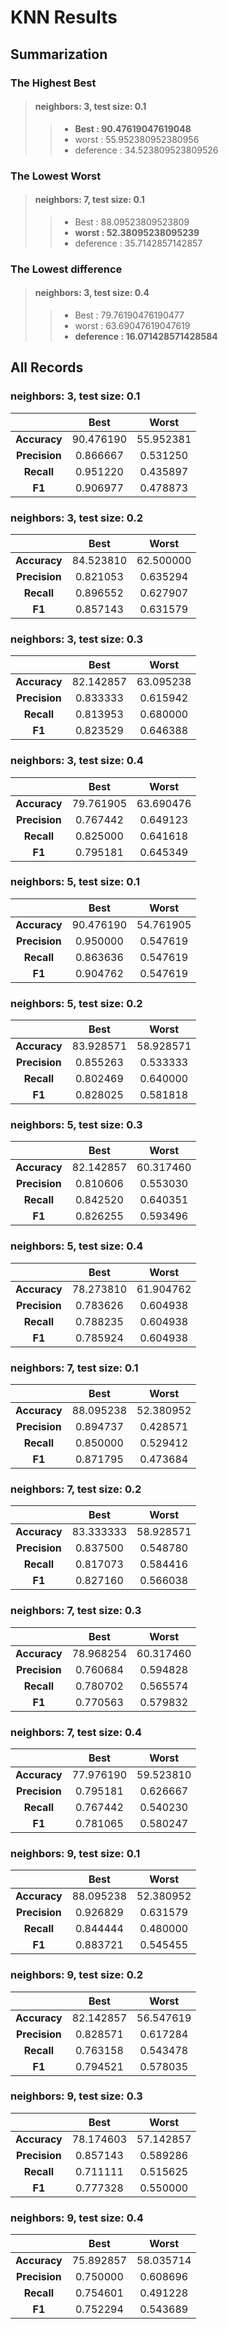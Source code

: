 # KNN Results

## Summarization

### The Highest Best

>#### neighbors: 3, test size: 0.1
>> - **Best		: 90.47619047619048**
>> - worst		: 55.952380952380956
>> - deference	: 34.523809523809526

### The Lowest Worst

>#### neighbors: 7, test size: 0.1
>> - Best		: 88.09523809523809
>> - **worst	: 52.38095238095239**
>> - deference	: 35.7142857142857

### The Lowest difference

>#### neighbors: 3, test size: 0.4
>> - Best			: 79.76190476190477
>> - worst			: 63.69047619047619
>> - **deference	: 16.071428571428584**

## All Records

### neighbors: 3, test size: 0.1

|               |        Best      |       Worst      |
| :-----------: | :--------------: | :--------------: |
| **Accuracy**  |  90.476190       |  55.952381       |
| **Precision** |   0.866667       |   0.531250       |
| **Recall**    |   0.951220       |   0.435897       |
| **F1**        |   0.906977       |   0.478873       |
### neighbors: 3, test size: 0.2

|               |        Best      |       Worst      |
| :-----------: | :--------------: | :--------------: |
| **Accuracy**  |  84.523810       |  62.500000       |
| **Precision** |   0.821053       |   0.635294       |
| **Recall**    |   0.896552       |   0.627907       |
| **F1**        |   0.857143       |   0.631579       |
### neighbors: 3, test size: 0.3

|               |        Best      |       Worst      |
| :-----------: | :--------------: | :--------------: |
| **Accuracy**  |  82.142857       |  63.095238       |
| **Precision** |   0.833333       |   0.615942       |
| **Recall**    |   0.813953       |   0.680000       |
| **F1**        |   0.823529       |   0.646388       |
### neighbors: 3, test size: 0.4

|               |        Best      |       Worst      |
| :-----------: | :--------------: | :--------------: |
| **Accuracy**  |  79.761905       |  63.690476       |
| **Precision** |   0.767442       |   0.649123       |
| **Recall**    |   0.825000       |   0.641618       |
| **F1**        |   0.795181       |   0.645349       |
### neighbors: 5, test size: 0.1

|               |        Best      |       Worst      |
| :-----------: | :--------------: | :--------------: |
| **Accuracy**  |  90.476190       |  54.761905       |
| **Precision** |   0.950000       |   0.547619       |
| **Recall**    |   0.863636       |   0.547619       |
| **F1**        |   0.904762       |   0.547619       |
### neighbors: 5, test size: 0.2

|               |        Best      |       Worst      |
| :-----------: | :--------------: | :--------------: |
| **Accuracy**  |  83.928571       |  58.928571       |
| **Precision** |   0.855263       |   0.533333       |
| **Recall**    |   0.802469       |   0.640000       |
| **F1**        |   0.828025       |   0.581818       |
### neighbors: 5, test size: 0.3

|               |        Best      |       Worst      |
| :-----------: | :--------------: | :--------------: |
| **Accuracy**  |  82.142857       |  60.317460       |
| **Precision** |   0.810606       |   0.553030       |
| **Recall**    |   0.842520       |   0.640351       |
| **F1**        |   0.826255       |   0.593496       |
### neighbors: 5, test size: 0.4

|               |        Best      |       Worst      |
| :-----------: | :--------------: | :--------------: |
| **Accuracy**  |  78.273810       |  61.904762       |
| **Precision** |   0.783626       |   0.604938       |
| **Recall**    |   0.788235       |   0.604938       |
| **F1**        |   0.785924       |   0.604938       |
### neighbors: 7, test size: 0.1

|               |        Best      |       Worst      |
| :-----------: | :--------------: | :--------------: |
| **Accuracy**  |  88.095238       |  52.380952       |
| **Precision** |   0.894737       |   0.428571       |
| **Recall**    |   0.850000       |   0.529412       |
| **F1**        |   0.871795       |   0.473684       |
### neighbors: 7, test size: 0.2

|               |        Best      |       Worst      |
| :-----------: | :--------------: | :--------------: |
| **Accuracy**  |  83.333333       |  58.928571       |
| **Precision** |   0.837500       |   0.548780       |
| **Recall**    |   0.817073       |   0.584416       |
| **F1**        |   0.827160       |   0.566038       |
### neighbors: 7, test size: 0.3

|               |        Best      |       Worst      |
| :-----------: | :--------------: | :--------------: |
| **Accuracy**  |  78.968254       |  60.317460       |
| **Precision** |   0.760684       |   0.594828       |
| **Recall**    |   0.780702       |   0.565574       |
| **F1**        |   0.770563       |   0.579832       |
### neighbors: 7, test size: 0.4

|               |        Best      |       Worst      |
| :-----------: | :--------------: | :--------------: |
| **Accuracy**  |  77.976190       |  59.523810       |
| **Precision** |   0.795181       |   0.626667       |
| **Recall**    |   0.767442       |   0.540230       |
| **F1**        |   0.781065       |   0.580247       |
### neighbors: 9, test size: 0.1

|               |        Best      |       Worst      |
| :-----------: | :--------------: | :--------------: |
| **Accuracy**  |  88.095238       |  52.380952       |
| **Precision** |   0.926829       |   0.631579       |
| **Recall**    |   0.844444       |   0.480000       |
| **F1**        |   0.883721       |   0.545455       |
### neighbors: 9, test size: 0.2

|               |        Best      |       Worst      |
| :-----------: | :--------------: | :--------------: |
| **Accuracy**  |  82.142857       |  56.547619       |
| **Precision** |   0.828571       |   0.617284       |
| **Recall**    |   0.763158       |   0.543478       |
| **F1**        |   0.794521       |   0.578035       |
### neighbors: 9, test size: 0.3

|               |        Best      |       Worst      |
| :-----------: | :--------------: | :--------------: |
| **Accuracy**  |  78.174603       |  57.142857       |
| **Precision** |   0.857143       |   0.589286       |
| **Recall**    |   0.711111       |   0.515625       |
| **F1**        |   0.777328       |   0.550000       |
### neighbors: 9, test size: 0.4

|               |        Best      |       Worst      |
| :-----------: | :--------------: | :--------------: |
| **Accuracy**  |  75.892857       |  58.035714       |
| **Precision** |   0.750000       |   0.608696       |
| **Recall**    |   0.754601       |   0.491228       |
| **F1**        |   0.752294       |   0.543689       |